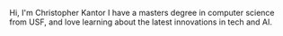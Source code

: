 Hi, I'm Christopher Kantor
I have a masters degree in computer science from USF, and love learning about the latest innovations in tech and AI.
